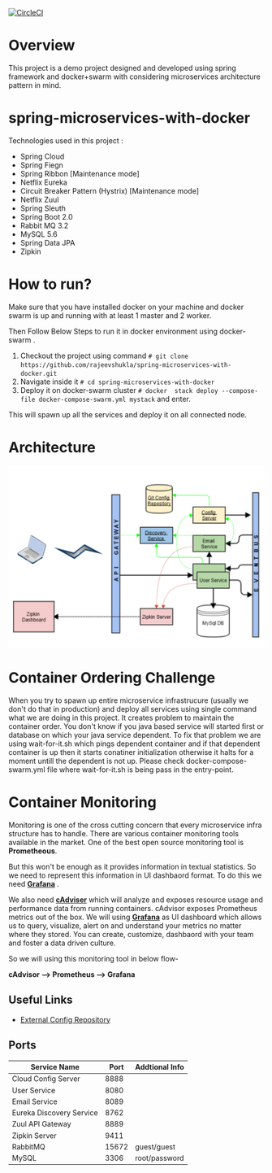 [![CircleCI](https://circleci.com/gh/rajeevshukla/spring-microservices-with-docker/tree/master.svg?style=svg)](https://circleci.com/gh/rajeevshukla/spring-microservices-with-docker/tree/master)

# Overview

This project is a demo project designed and developed using spring framework and docker+swarm with considering microservices architecture  pattern in mind.

# spring-microservices-with-docker

  Technologies used in this project : <br>

- Spring Cloud
- Spring Fiegn
- Spring Ribbon [Maintenance mode]
- Netflix Eureka
- Circuit Breaker Pattern (Hystrix)  [Maintenance mode]
- Netflix Zuul <br>
- Spring Sleuth<br>
- Spring Boot 2.0 <br>
- Rabbit MQ 3.2
- MySQL 5.6
- Spring Data JPA 
- Zipkin
 
# How to run?

Make sure that you have installed docker on your machine and docker swarm is up and running with at least 1 master and 2 worker. 

 Then Follow Below Steps to run it in docker environment using docker-swarm .

 1. Checkout the project using command  `# git clone https://github.com/rajeevshukla/spring-microservices-with-docker.git`
 2. Navigate inside it `# cd spring-microservices-with-docker`
 3. Deploy it on docker-swarm cluster `# docker  stack deploy --compose-file docker-compose-swarm.yml mystack` and enter. 

This will spawn up all the services and deploy it on all connected node.  

# Architecture 

![Architecture image](https://github.com/rajeevshukla/spring-microservices-with-docker/blob/master/Architecture.png)


# Container Ordering Challenge

When you try to spawn up entire microservice infrastrucure (usually we don't do that in production)  and deploy all services using single command what we are doing in this project. It creates problem to maintain the container order. You don't know if you java based service will started first or database on which your java service dependent. To fix that problem we are using wait-for-it.sh which pings dependent container and  if that dependent container is up then it starts conatiner initialization otherwise it halts for a moment untill the dependent is not up.  Please check docker-compose-swarm.yml file where wait-for-it.sh is being pass in the entry-point.


# Container Monitoring

Monitoring is one of the cross cutting concern that every microservice infra structure has to handle. There are various container monitoring tools available in the market. One of the best open source monitoring tool is **Prometheous**.

But  this won't be enough as it provides information in textual statistics. So we need to represent this information in UI dashbaord format. To do this we need [**Grafana**](https://grafana.com/) . 

We also need [**cAdviser**](https://github.com/google/cadvisor) which will analyze and exposes resource usage and performance data from running containers. cAdvisor exposes Prometheus metrics out of the box. 
 We will using [**Grafana**](https://grafana.com/) as UI dashboard which allows us to query, visualize, alert on and understand your metrics no matter where they stored.  You can create, customize, dashbaord with your team and foster a data driven culture. 

 So we will using this monitoring tool in below flow-  

**cAdvisor --> Prometheus -->  Grafana**


## Useful Links

* [External Config Repository](https://github.com/rajeevshukla/spring-cloud-config-props)

## Ports

| Service Name             	| Port  	| Addtional Info 	|
|--------------------------	|-------	|----------------	|
| Cloud Config Server      	| 8888  	|                	|
| User Service             	| 8080  	|                	|
| Email Service            	| 8089  	|                	|
| Eureka Discovery Service 	| 8762  	|                	|
| Zuul API Gateway         	| 8889  	|                	|
| Zipkin Server            	| 9411  	|                	|
| RabbitMQ                 	| 15672 	| guest/guest    	|
| MySQL                    	| 3306  	| root/password  	|

